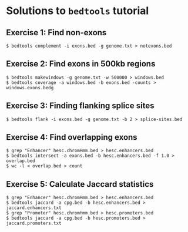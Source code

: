 # Solutions to `bedtools` tutorial

## Exercise 1: Find non-exons

```console
$ bedtools complement -i exons.bed -g genome.txt > notexons.bed
```

## Exercise 2: Find exons in 500kb regions

```console
$ bedtools makewindows -g genome.txt -w 500000 > windows.bed
$ bedtools coverage -a windows.bed -b exons.bed -counts > windows.exons.bedg
```

## Exercise 3: Finding flanking splice sites

```console
$ bedtools flank -i exons.bed -g genome.txt -b 2 > splice-sites.bed
```

## Exercise 4: Find overlapping exons

```console
$ grep "Enhancer" hesc.chromHmm.bed > hesc.enhancers.bed
$ bedtools intersect -a exons.bed -b hesc.enhancers.bed -f 1.0 > overlap.bed
$ wc -l < overlap.bed > count
```

## Exercise 5: Calculate Jaccard statistics

```console
$ grep "Enhancer" hesc.chromHmm.bed > hesc.enhancers.bed
$ bedtools jaccard -a cpg.bed -b hesc.enhancers.bed > jaccard.enhancers.txt
$ grep "Promoter" hesc.chromHmm.bed > hesc.promoters.bed
$ bedtools jaccard -a cpg.bed -b hesc.promoters.bed > jaccard.promoters.txt
```
